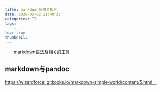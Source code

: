 ```yaml
---
title: markdown及相关知识
date: 2020-03-02 21:40:33
categories: IT
tags:
    - 
toc: true
thumbnail: 
---
```


　　markdown语法及相关的工具

<!--more-->

## markdown与pandoc



https://wizardforcel.gitbooks.io/markdown-simple-world/content/5.html　
